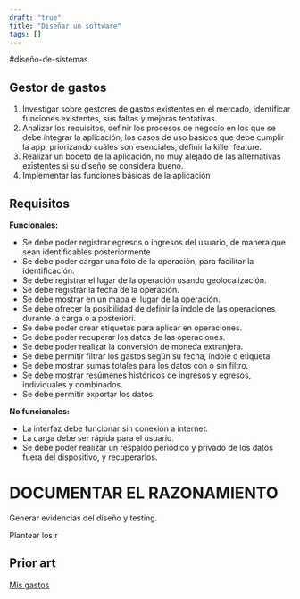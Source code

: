 ```yaml
---
draft: "true"
title: "Diseñar un software"
tags: []
---
```

#diseño-de-sistemas 

## Gestor de gastos

1. Investigar sobre gestores de gastos existentes en el mercado, identificar funciones existentes, sus faltas y mejoras tentativas.
2. Analizar los requisitos, definir los procesos de negocio en los que se debe integrar la aplicación, los casos de uso básicos que debe cumplir la app, priorizando cuáles son esenciales, definir la killer feature.
3. Realizar un boceto de la aplicación, no muy alejado de las alternativas existentes si su diseño se considera bueno.
4. Implementar las funciones básicas de la aplicación

## Requisitos

**Funcionales:**
- Se debe poder registrar egresos o ingresos del usuario, de manera que sean identificables posteriormente
- Se debe poder cargar una foto de la operación, para facilitar la identificación.
- Se debe registrar el lugar de la operación usando geolocalización.
- Se debe registrar la fecha de la operación.
- Se debe mostrar en un mapa el lugar de la operación.
- Se debe ofrecer la posibilidad de definir la índole de las operaciones durante la carga o a posteriori.
- Se debe poder crear etiquetas para aplicar en operaciones.
- Se debe poder recuperar los datos de las operaciones.
- Se debe poder realizar la conversión de moneda extranjera.
- Se debe permitir filtrar los gastos según su fecha, índole o etiqueta.
- Se debe mostrar sumas totales para los datos con o sin filtro.
- Se debe mostrar resúmenes históricos de ingresos y egresos, individuales y combinados.
- Se debe permitir exportar los datos.

**No funcionales:**
- La interfaz debe funcionar sin conexión a internet.
- La carga debe ser rápida para el usuario.
- Se debe poder realizar un respaldo periódico y privado de los datos fuera del dispositivo, y recuperarlos.
# DOCUMENTAR EL RAZONAMIENTO

Generar evidencias del diseño y testing.

Plantear los r
## Prior art
[Mis gastos](https://f-droid.org/es/packages/org.totschnig.myexpenses/)